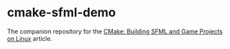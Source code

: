 # cmake-sfml-demo

The companion repository for the [CMake: Building SFML and Game Projects on Linux](https://dane-bulat.medium.com/cmake-building-sfml-and-game-projects-on-linux-3947b3ba6e8) article.

